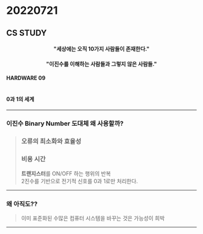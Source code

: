 # 20220721

## CS STUDY



<h4 align=center>"세상에는 오직 10가지 사람들이 존재한다."</h4>
<h4 align=center>"이진수를 이해하는 사람들과 그렇지 않은 사람들."</h4>

#### HARDWARE 09<br></br>
#### 0과 1의 세계

----
### 이진수 Binary Number  도대체 왜 사용할까?
> ### **오류의 최소화와 효율성**
>   ### **비용** **시간**
> **트랜지스터**를 ON/OFF 하는 행위의 반복   
> 2진수를 기반으로 전기적 신호를 0과 1로만 처리한다.   
>    
> 
____


### 왜 아직도??   
>이미 표준화된 수많은 컴퓨터 시스템을 바꾸는 것은 가능성이 희박
----

